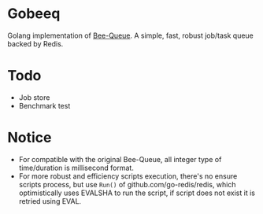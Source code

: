 # Gobeeq
Golang implementation of [Bee-Queue](https://github.com/bee-queue/bee-queue). A simple, fast, robust job/task queue backed by Redis.

# Todo
- Job store
- Benchmark test

# Notice
- For compatible with the original Bee-Queue, all integer type of time/duration is millisecond format.
- For more robust and efficiency scripts execution, there's no ensure scripts process, but use `Run()` of github.com/go-redis/redis, which optimistically uses EVALSHA to run the script, if script does not exist it is retried using EVAL.